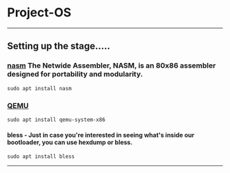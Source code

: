 # Project-OS

---

## Setting up the stage.....

### [nasm](https://en.wikipedia.org/wiki/Netwide_Assembler) The Netwide Assembler, NASM, is an 80x86 assembler designed for portability and modularity.
```
sudo apt install nasm
```

### [QEMU](https://www.qemu.org/)
```
sudo apt install qemu-system-x86
```


#### bless - Just in case you're interested in seeing what's inside our bootloader, you can use hexdump or bless.

```
sudo apt install bless
```
---

